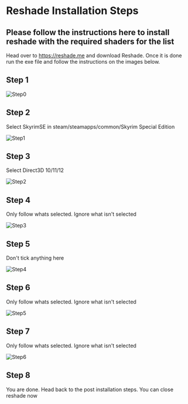# Reshade Installation Steps

## Please follow the instructions here to install reshade with the required shaders for the list

Head over to <https://reshade.me> and download Reshade. Once it is done run the exe file and follow the instructions on the images below.

## Step 1

![Step0](Step00.jpg)

## Step 2

Select SkyrimSE in steam/steamapps/common/Skyrim Special Edition

![Step1](Step01.jpg)

## Step 3

Select Direct3D 10/11/12

![Step2](Step02.jpg)

## Step 4

Only follow whats selected. Ignore what isn't selected

![Step3](Step03.jpg)

## Step 5

Don't tick anything here

![Step4](Step04.jpg)

## Step 6

Only follow whats selected. Ignore what isn't selected

![Step5](Step05.jpg)

## Step 7

Only follow whats selected. Ignore what isn't selected

![Step6](Step06.jpg)

## Step 8

You are done. Head back to the post installation steps. You can close reshade now
